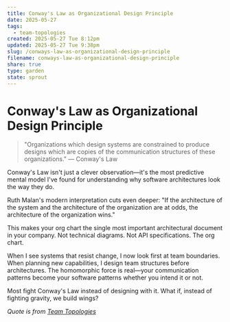 ```yaml
---
title: Conway's Law as Organizational Design Principle
date: 2025-05-27
tags:
  - team-topologies
created: 2025-05-27 Tue 8:12pm
updated: 2025-05-27 Tue 9:38pm
slug: /conways-law-as-organizational-design-principle
filename: conways-law-as-organizational-design-principle
share: true
type: garden
state: sprout
---
```

# Conway's Law as Organizational Design Principle

> "Organizations which design systems are constrained to produce designs which are copies of the communication structures of these organizations." — Conway's Law

Conway's Law isn't just a clever observation—it's the most predictive mental model I've found for understanding why software architectures look the way they do.

Ruth Malan's modern interpretation cuts even deeper: "If the architecture of the system and the architecture of the organization are at odds, the architecture of the organization wins."

This makes your org chart the single most important architectural document in your company. Not technical diagrams. Not API specifications. The org chart.

When I see systems that resist change, I now look first at team boundaries. When planning new capabilities, I design team structures before  architectures. The homomorphic force is real—your communication patterns become your software patterns whether you intend it or not.

Most fight Conway's Law instead of designing with it. What if, instead of fighting gravity, we build wings?

*Quote is from [Team Topologies](https://teamtopologies.com)*